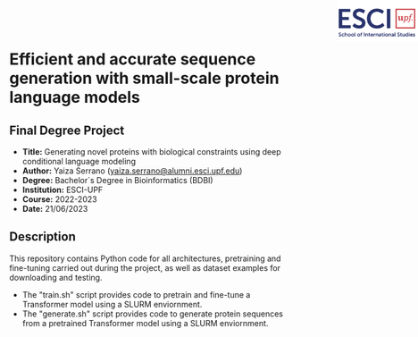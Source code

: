 <img src='logos/nbd.png' style='position:absolute;top:0px;right:0px;' width='15%'/> <img src='logos/esci.png' style='position:absolute;top:0px;right:0px;' width='15%'/>

# Efficient and accurate sequence generation with small-scale protein language models

## Final Degree Project
- **Title:** Generating novel proteins with biological constraints using deep conditional language modeling
- **Author:** Yaiza Serrano (yaiza.serrano@alumni.esci.upf.edu)
- **Degree:** Bachelor`s Degree in Bioinformatics (BDBI)
- **Institution:** ESCI-UPF
- **Course:** 2022-2023
- **Date:** 21/06/2023

## Description

This repository contains Python code for all architectures, pretraining and fine-tuning carried out during the project, as well as dataset examples for downloading and testing. 

- The "train.sh" script provides code to pretrain and fine-tune a Transformer model using a SLURM enviornment.
- The "generate.sh" script provides code to generate protein sequences from a pretrained Transformer model using a SLURM enviornment.
